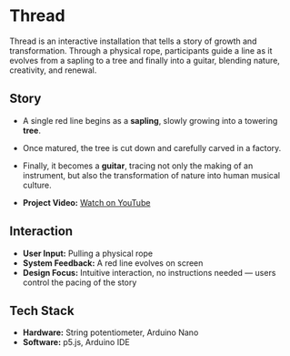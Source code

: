 # Thread

Thread is an interactive installation that tells a story of growth and transformation. Through a physical rope, participants guide a line as it evolves from a sapling to a tree and finally into a guitar, blending nature, creativity, and renewal.



## Story

- A single red line begins as a **sapling**, slowly growing into a towering **tree**.  
- Once matured, the tree is cut down and carefully carved in a factory.  
- Finally, it becomes a **guitar**, tracing not only the making of an instrument, but also the transformation of nature into human musical culture.

- **Project Video:** [Watch on YouTube](https://youtu.be/XzeWMsJH0lg)




## Interaction

- **User Input:** Pulling a physical rope  
- **System Feedback:** A red line evolves on screen  
- **Design Focus:** Intuitive interaction, no instructions needed — users control the pacing of the story  



## Tech Stack

- **Hardware:** String potentiometer, Arduino Nano  
- **Software:** p5.js, Arduino IDE  


